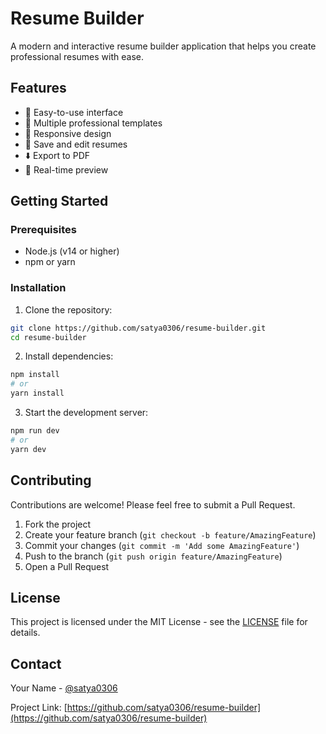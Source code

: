 # Resume Builder

A modern and interactive resume builder application that helps you create professional resumes with ease.

## Features

- 📝 Easy-to-use interface
- 🎨 Multiple professional templates
- 📱 Responsive design
- 💾 Save and edit resumes
- ⬇️ Export to PDF
- 🔄 Real-time preview

## Getting Started

### Prerequisites

- Node.js (v14 or higher)
- npm or yarn

### Installation

1. Clone the repository:
```bash
git clone https://github.com/satya0306/resume-builder.git
cd resume-builder
```

2. Install dependencies:
```bash
npm install
# or
yarn install
```

3. Start the development server:
```bash
npm run dev
# or
yarn dev
```

## Contributing

Contributions are welcome! Please feel free to submit a Pull Request.

1. Fork the project
2. Create your feature branch (`git checkout -b feature/AmazingFeature`)
3. Commit your changes (`git commit -m 'Add some AmazingFeature'`)
4. Push to the branch (`git push origin feature/AmazingFeature`)
5. Open a Pull Request

## License

This project is licensed under the MIT License - see the [LICENSE](LICENSE) file for details.

## Contact

Your Name - [@satya0306](https://github.com/satya0306)

Project Link: [https://github.com/satya0306/resume-builder](https://github.com/satya0306/resume-builder)